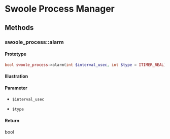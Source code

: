 # Swoole Process Manager

## Methods 

### swoole_process::alarm

#### Prototype

```php
bool swoole_process->alarm(int $interval_usec, int $type = ITIMER_REAL)
```

#### Illustration


#### Parameter

- `$interval_usec`

- `$type`

#### Return

bool
